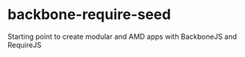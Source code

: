 backbone-require-seed
=====================

Starting point to create modular and AMD apps with BackboneJS and RequireJS